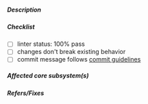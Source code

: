 <!--
  Thank you for your pull request. Please provide a description above and review
  the requirements below.

  Contributors guide: https://github.com/gitcoinco/web/blob/contributing/CONTRIBUTING.md
-->

##### Description
<!-- A description on what this PR aims to solve -->

##### Checklist
<!-- Remove items that do not apply. For completed items, change [ ] to [x]. -->

- [ ] linter status: 100% pass
- [ ] changes don't break existing behavior
- [ ] commit message follows [commit guidelines](https://github.com/gitcoinco/web/blob/contributing/CONTRIBUTING.md#step-4-commit)

##### Affected core subsystem(s)
<!-- Provide affected core subsystem(s) (like doc, ui, crypto, etc). -->

##### Refers/Fixes
<!--
  Link to an issue if applicable. For example:
  If your PR fixes an issue  -> Fixes: #102
  If your PR refers an issue -> Refs: #101
-->
